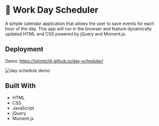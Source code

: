 # 📆 Work Day Scheduler

A simple calendar application that allows the user to save events for each hour of the day. This app will run in the browser and feature dynamically updated HTML and CSS powered by jQuery and Moment.js.


## Deployment

Demo: https://jshmtchll.github.io/day-scheduler/

![day schedule demo]()

## Built With

  * HTML
  * CSS
  * JavaScript
  * jQuery
  * Moment.js


